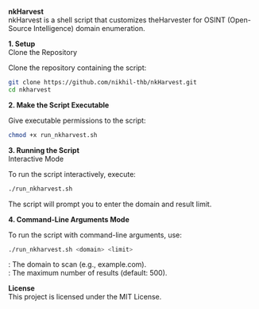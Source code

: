 **nkHarvest**  
nkHarvest is a shell script that customizes theHarvester for OSINT (Open-Source Intelligence) domain enumeration.

**1. Setup**  
Clone the Repository

Clone the repository containing the script:

```bash
git clone https://github.com/nikhil-thb/nkHarvest.git
cd nkharvest
```
**2. Make the Script Executable**  

Give executable permissions to the script:

```bash
chmod +x run_nkharvest.sh
```
**3. Running the Script**  
Interactive Mode

To run the script interactively, execute:

```bash
./run_nkharvest.sh
```

The script will prompt you to enter the domain and result limit.

**4. Command-Line Arguments Mode**  

To run the script with command-line arguments, use:

```bash
./run_nkharvest.sh <domain> <limit>
```

<domain>: The domain to scan (e.g., example.com).  
<limit>: The maximum number of results (default: 500).  

**License**  
This project is licensed under the MIT License.

